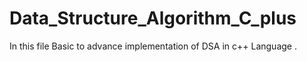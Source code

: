 # Data_Structure_Algorithm_C_plus
In this file Basic to advance implementation of DSA in c++ Language .
